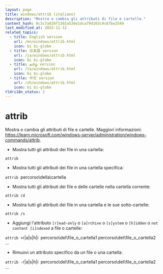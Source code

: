```yaml
---
layout: page
title: windows/attrib (italiano)
description: "Mostra o cambia gli attributi di file e cartelle."
content_hash: 0c3c7a820f1392a526e1dca79d103c9c67be2549
last_modified_at: 2023-11-12
related_topics:
  - title: English version
    url: /en/windows/attrib.html
    icon: bi bi-globe
  - title: 日本語 version
    url: /ja/windows/attrib.html
    icon: bi bi-globe
  - title: தமிழ் version
    url: /ta/windows/attrib.html
    icon: bi bi-globe
  - title: 中文 version
    url: /zh/windows/attrib.html
    icon: bi bi-globe
tldri18n_status: 2
---
```

# attrib

Mostra o cambia gli attributi di file e cartelle.
Maggiori informazioni: <https://learn.microsoft.com/windows-server/administration/windows-commands/attrib>.

- Mostra tutti gli attributi dei file in una cartella:

`attrib`

- Mostra tutti gli attributi dei file in una cartella specifica:

`attrib `<span class="tldr-var badge badge-pill bg-dark-lm bg-white-dm text-white-lm text-dark-dm font-weight-bold">percorso\della\cartella</span>

- Mostra tutti gli attributi dei file e delle cartelle nella cartella corrente:

`attrib /d`

- Mostra tutti gli attributi dei file in una cartella e le sue sotto-cartelle:

`attrib /s`

- Aggiungi l'attributo `[r]ead-only` o `[a]rchive` o `[s]ystem` o `[h]idden` o `not content [i]ndexed` a file o cartelle:

`attrib +`<span class="tldr-var badge badge-pill bg-dark-lm bg-white-dm text-white-lm text-dark-dm font-weight-bold">r|a|s|h|i</span>` `<span class="tldr-var badge badge-pill bg-dark-lm bg-white-dm text-white-lm text-dark-dm font-weight-bold">percorso\del\file_o_cartella1 percorso\del\file_o_cartella2 ...</span>

- Rimuovi un attributo specifico da un file o una cartella:

`attrib -`<span class="tldr-var badge badge-pill bg-dark-lm bg-white-dm text-white-lm text-dark-dm font-weight-bold">r|a|s|h|i</span>` `<span class="tldr-var badge badge-pill bg-dark-lm bg-white-dm text-white-lm text-dark-dm font-weight-bold">percorso\del\file_o_cartella1 percorso\del\file_o_cartella2 ...</span>
